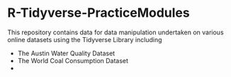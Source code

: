 # R-Tidyverse-PracticeModules

This repository contains data for data manipulation undertaken on various online datasets using the Tidyverse Library including
- The Austin Water Quality Dataset
- The World Coal Consumption Dataset
-
